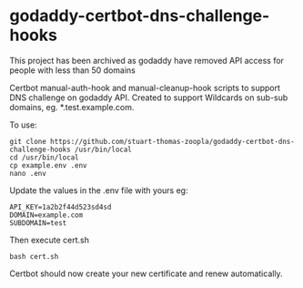 # godaddy-certbot-dns-challenge-hooks
This project has been archived as godaddy have removed API access for people with less than 50 domains

Certbot manual-auth-hook and manual-cleanup-hook scripts to support DNS challenge on godaddy API. 
Created to support Wildcards on sub-sub domains, eg. *.test.example.com.

To use:

```
git clone https://github.com/stuart-thomas-zoopla/godaddy-certbot-dns-challenge-hooks /usr/bin/local
cd /usr/bin/local
cp example.env .env
nano .env
```
Update the values in the .env file with yours eg:
```
API_KEY=1a2b2f44d523sd4sd
DOMAIN=example.com
SUBDOMAIN=test
```
Then execute cert.sh
```
bash cert.sh
```

Certbot should now create your new certificate and renew automatically.

